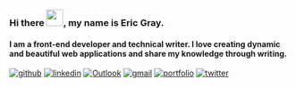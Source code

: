### Hi there <img src="https://media.tenor.com/SNL9_xhZl9oAAAAi/waving-hand-joypixels.gif" width="30px">, my name is Eric Gray.
#### I am a front-end developer and technical writer. I love creating dynamic and beautiful web applications and share my knowledge through writing.
[![github](https://img.shields.io/badge/GitHub-000000?style=for-the-badge&logo=GitHub&logoColor=white)](https://github.com/F1b3r0pt1k) [![linkedin](https://img.shields.io/badge/Linkedin-0e76a8?style=for-the-badge&logo=Linkedin&logoColor=white)](https://www.linkedin.com/in/eric-gray-azure/) [![Outlook](https://img.shields.io/badge/Microsoft_Outlook-0078D4?style=for-the-badge&logo=microsoft-outlook&logoColor=white)](mailto:eric@ericgray.tech) [![gmail](https://img.shields.io/badge/Gmail-ff0000?style=for-the-badge&logo=Gmail&logoColor=white)](mailto:eric@ericgray.tech)  [![portfolio](https://img.shields.io/badge/Portfolio-4d1a7f?style=for-the-badge&logo=Portfolio&logoColor=white)](https://faithpueneh.vercel.app/) [![twitter](https://img.shields.io/badge/Twitter-1DA1F2?style=for-the-badge&logo=Twitter&logoColor=white)](https://twitter.com/PuenehFaith)


<!--
**F1b3r0pt1k/F1b3r0pt1k** is a ✨ _special_ ✨ repository because its `README.md` (this file) appears on your GitHub profile.

Here are some ideas to get you started:

- 🔭 I’m currently working on ...
- 🌱 I’m currently learning ...
- 👯 I’m looking to collaborate on ...
- 🤔 I’m looking for help with ...
- 💬 Ask me about ...
- 📫 How to reach me: ...
- 😄 Pronouns: ...
- ⚡ Fun fact: ...
-->

